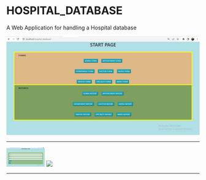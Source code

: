 # HOSPITAL_DATABASE
A Web Application for handling a Hospital database

![Start-page](index_page.JPG)
<hr>
<p float="left">
  <img src="/dept_entry_form.JPG" width="100" />
  <img src="/doctor_report" width="100" />
</p>
<hr>
